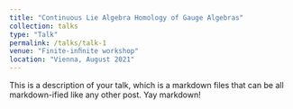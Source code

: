 ```yaml
---
title: "Continuous Lie Algebra Homology of Gauge Algebras"
collection: talks
type: "Talk"
permalink: /talks/talk-1
venue: "Finite-inﬁnite workshop"
location: "Vienna, August 2021"
---
```


This is a description of your talk, which is a markdown files that can be all markdown-ified like any other post. Yay markdown!

